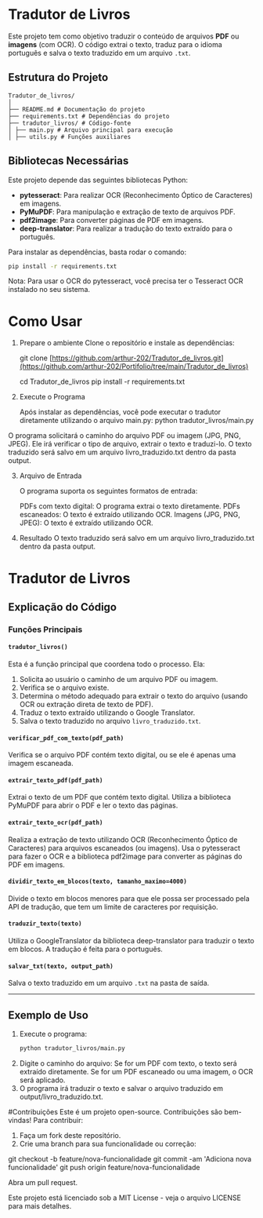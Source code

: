 # Tradutor de Livros

Este projeto tem como objetivo traduzir o conteúdo de arquivos **PDF** ou **imagens** (com OCR). O código extrai o texto, traduz para o idioma português e salva o texto traduzido em um arquivo `.txt`.

## Estrutura do Projeto

	Tradutor_de_livros/
	│
	├── README.md # Documentação do projeto
	├── requirements.txt # Dependências do projeto
	├── tradutor_livros/ # Código-fonte
	│ ├── main.py # Arquivo principal para execução
	│ ├── utils.py # Funções auxiliares


## Bibliotecas Necessárias

Este projeto depende das seguintes bibliotecas Python:

- **pytesseract**: Para realizar OCR (Reconhecimento Óptico de Caracteres) em imagens.
- **PyMuPDF**: Para manipulação e extração de texto de arquivos PDF.
- **pdf2image**: Para converter páginas de PDF em imagens.
- **deep-translator**: Para realizar a tradução do texto extraído para o português.
  
Para instalar as dependências, basta rodar o comando:

```bash
pip install -r requirements.txt
```
Nota: Para usar o OCR do pytesseract, você precisa ter o Tesseract OCR instalado no seu sistema.

# Como Usar
1. Prepare o ambiente
	Clone o repositório e instale as dependências:

	git clone [https://github.com/arthur-202/Tradutor_de_livros.git](https://github.com/arthur-202/Portifolio/tree/main/Tradutor_de_livros)
	
 	cd Tradutor_de_livros
	pip install -r requirements.txt

2. Execute o Programa
   
	Após instalar as dependências, você pode executar o tradutor diretamente utilizando o arquivo main.py:
	python tradutor_livros/main.py

O programa solicitará o caminho do arquivo PDF ou imagem (JPG, PNG, JPEG). Ele irá verificar o tipo de arquivo, extrair o texto e traduzi-lo. O texto traduzido será salvo em um arquivo livro_traduzido.txt dentro da pasta output.

3. Arquivo de Entrada

	O programa suporta os seguintes formatos de entrada:

	PDFs com texto digital: O programa extrai o texto diretamente.
	PDFs escaneados: O texto é extraído utilizando OCR.
	Imagens (JPG, PNG, JPEG): O texto é extraído utilizando OCR.

4. Resultado
	O texto traduzido será salvo em um arquivo livro_traduzido.txt dentro da pasta output.


# Tradutor de Livros

## Explicação do Código

### Funções Principais

#### `tradutor_livros()`
Esta é a função principal que coordena todo o processo. Ela:

1. Solicita ao usuário o caminho de um arquivo PDF ou imagem.
2. Verifica se o arquivo existe.
3. Determina o método adequado para extrair o texto do arquivo (usando OCR ou extração direta de texto de PDF).
4. Traduz o texto extraído utilizando o Google Translator.
5. Salva o texto traduzido no arquivo `livro_traduzido.txt`.

#### `verificar_pdf_com_texto(pdf_path)`
Verifica se o arquivo PDF contém texto digital, ou se ele é apenas uma imagem escaneada.

#### `extrair_texto_pdf(pdf_path)`
Extrai o texto de um PDF que contém texto digital. Utiliza a biblioteca PyMuPDF para abrir o PDF e ler o texto das páginas.

#### `extrair_texto_ocr(pdf_path)`
Realiza a extração de texto utilizando OCR (Reconhecimento Óptico de Caracteres) para arquivos escaneados (ou imagens). Usa o pytesseract para fazer o OCR e a biblioteca pdf2image para converter as páginas do PDF em imagens.

#### `dividir_texto_em_blocos(texto, tamanho_maximo=4000)`
Divide o texto em blocos menores para que ele possa ser processado pela API de tradução, que tem um limite de caracteres por requisição.

#### `traduzir_texto(texto)`
Utiliza o GoogleTranslator da biblioteca deep-translator para traduzir o texto em blocos. A tradução é feita para o português.

#### `salvar_txt(texto, output_path)`
Salva o texto traduzido em um arquivo `.txt` na pasta de saída.

---

## Exemplo de Uso

1. Execute o programa:
   ```bash
   python tradutor_livros/main.py

2. Digite o caminho do arquivo:
	Se for um PDF com texto, o texto será extraído diretamente.
	Se for um PDF escaneado ou uma imagem, o OCR será aplicado.
3. O programa irá traduzir o texto e salvar o arquivo traduzido em output/livro_traduzido.txt.

#Contribuições
Este é um projeto open-source. Contribuições são bem-vindas! Para contribuir:
1. Faça um fork deste repositório.
2. Crie uma branch para sua funcionalidade ou correção:

git checkout -b feature/nova-funcionalidade
git commit -am 'Adiciona nova funcionalidade'
git push origin feature/nova-funcionalidade

Abra um pull request.

Este projeto está licenciado sob a MIT License - veja o arquivo LICENSE para mais detalhes.

